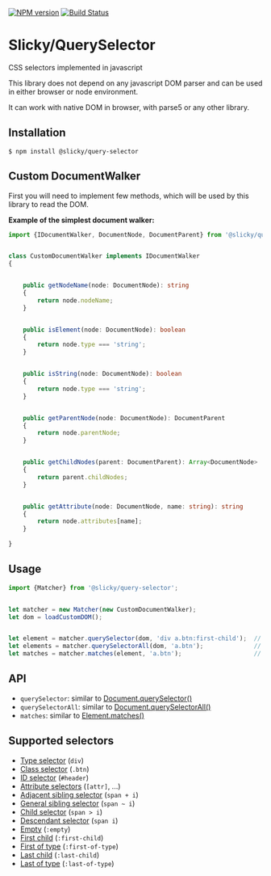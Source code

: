 [![NPM version](https://img.shields.io/npm/v/@slicky/query-selector.svg?style=flat-square)](https://www.npmjs.com/package/@slicky/query-selector)
[![Build Status](https://img.shields.io/travis/SlickyJS/QuerySelector.svg?style=flat-square)](https://travis-ci.org/SlickyJS/QuerySelector)

# Slicky/QuerySelector

CSS selectors implemented in javascript

This library does not depend on any javascript DOM parser and can be used in either browser or node environment.

It can work with native DOM in browser, with parse5 or any other library.

## Installation

```
$ npm install @slicky/query-selector
```

## Custom DocumentWalker

First you will need to implement few methods, which will be used by this library to read the DOM.

**Example of the simplest document walker:**

```typescript
import {IDocumentWalker, DocumentNode, DocumentParent} from '@slicky/query-selector';


class CustomDocumentWalker implements IDocumentWalker
{


	public getNodeName(node: DocumentNode): string
	{
		return node.nodeName;
	}


	public isElement(node: DocumentNode): boolean
	{
		return node.type === 'string';
	}


	public isString(node: DocumentNode): boolean
	{
		return node.type === 'string';
	}


	public getParentNode(node: DocumentNode): DocumentParent
	{
		return node.parentNode;
	}


	public getChildNodes(parent: DocumentParent): Array<DocumentNode>
	{
		return parent.childNodes;
	}


	public getAttribute(node: DocumentNode, name: string): string
	{
		return node.attributes[name];
	}
	
}
```

## Usage

```typescript
import {Matcher} from '@slicky/query-selector';


let matcher = new Matcher(new CustomDocumentWalker);
let dom = loadCustomDOM();


let element = matcher.querySelector(dom, 'div a.btn:first-child');	// one element
let elements = matcher.querySelectorAll(dom, 'a.btn');				// array of elements
let matches = matcher.matches(element, 'a.btn');					// true
```

## API

* `querySelector`: similar to [Document.querySelector()](https://developer.mozilla.org/en-US/docs/Web/API/Document/querySelector)
* `querySelectorAll`: similar to [Document.querySelectorAll()](https://developer.mozilla.org/en-US/docs/Web/API/Document/querySelectorAll)
* `matches`: similar to [Element.matches()](https://developer.mozilla.org/en-US/docs/Web/API/Element/matches)

## Supported selectors

* [Type selector](https://developer.mozilla.org/en-US/docs/Web/CSS/Type_selectors) (`div`)
* [Class selector](https://developer.mozilla.org/en-US/docs/Web/CSS/Class_selectors) (`.btn`)
* [ID selector](https://developer.mozilla.org/en-US/docs/Web/CSS/ID_selectors) (`#header`)
* [Attribute selectors](https://developer.mozilla.org/en-US/docs/Web/CSS/Attribute_selectors) (`[attr]`, ...)
* [Adjacent sibling selector](https://developer.mozilla.org/en-US/docs/Web/CSS/Adjacent_sibling_selectors) (`span + i`)
* [General sibling selector](https://developer.mozilla.org/en-US/docs/Web/CSS/General_sibling_selectors) (`span ~ i`)
* [Child selector](https://developer.mozilla.org/en-US/docs/Web/CSS/Child_selectors) (`span > i`)
* [Descendant selector](https://developer.mozilla.org/en-US/docs/Web/CSS/Descendant_selectors) (`span i`)
* [Empty](https://developer.mozilla.org/en-US/docs/Web/CSS/:empty) (`:empty`)
* [First child](https://developer.mozilla.org/en-US/docs/Web/CSS/:first-child) (`:first-child`)
* [First of type](https://developer.mozilla.org/en-US/docs/Web/CSS/:first-of-type) (`:first-of-type`)
* [Last child](https://developer.mozilla.org/en-US/docs/Web/CSS/:last-child) (`:last-child`)
* [Last of type](https://developer.mozilla.org/en-US/docs/Web/CSS/:last-of-type) (`:last-of-type`)
